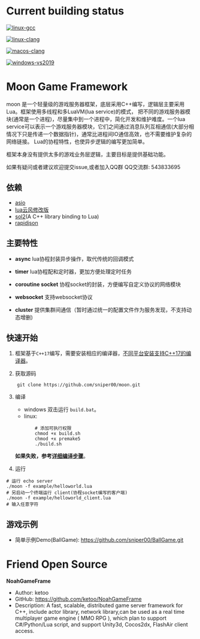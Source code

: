 # Current building status

[![linux-gcc](https://github.com/sniper00/moon/actions/workflows/linux-gcc.yml/badge.svg)](https://github.com/sniper00/moon/actions/workflows/linux-gcc.yml)

[![linux-clang](https://github.com/sniper00/moon/actions/workflows/linux-clang.yml/badge.svg)](https://github.com/sniper00/moon/actions/workflows/linux-clang.yml)

[![macos-clang](https://github.com/sniper00/moon/actions/workflows/macosx-clang.yml/badge.svg)](https://github.com/sniper00/moon/actions/workflows/macosx-clang.yml)

[![windows-vs2019](https://github.com/sniper00/moon/actions/workflows/windows-vs2019.yml/badge.svg)](https://github.com/sniper00/moon/actions/workflows/windows-vs2019.yml)

# Moon Game Framework
moon 是一个轻量级的游戏服务器框架，底层采用C++编写，逻辑层主要采用Lua。框架使用多线程和多LuaVM(lua service)的模式，
把不同的游戏服务器模块(通常是一个进程)，尽量集中到一个进程中，简化开发和维护难度。一个lua service可以表示一个游戏服务器模块，它们之间通过消息队列互相通信(大部分相情况下只是传递一个数据指针)，通常比进程间IO通信高效，也不需要维护复杂的网络链接。
Lua的协程特性，也使异步逻辑的编写更加简单。

框架本身没有提供太多的游戏业务层逻辑，主要目标是提供基础功能。

如果有疑问或者建议欢迎提交issue,或者加入QQ群
QQ交流群: 543833695

## 依赖

- [asio](https://github.com/chriskohlhoff/asio)
- [lua云风修改版](https://github.com/cloudwu/skynet/tree/master/3rd/lua) 
- [sol2](https://github.com/ThePhD/sol2)(A C++ library binding to Lua)
- [rapidjson](https://github.com/Tencent/rapidjson)

## 主要特性
- **async** lua协程封装异步操作，取代传统的回调模式
  
- **timer** lua协程配和定时器，更加方便处理定时任务
  
- **coroutine socket**  协程socket的封装，方便编写自定义协议的网络模块
  
- **websocket** 支持websocket协议
  
- **cluster**   提供集群间通信（暂时通过统一的配置文件作为服务发现，不支持动态增删)

## 快速开始

1. 框架基于`C++17`编写，需要安装相应的编译器，[不同平台安装支持C++17的编译器](https://github.com/sniper00/moon/wiki/Build#%E5%AE%89%E8%A3%85c17%E7%BC%96%E8%AF%91%E5%99%A8)。

2. 获取源码
```
    git clone https://github.com/sniper00/moon.git
``` 

3. 编译
    - windows 双击运行 `build.bat`。
    - linux:
        ```shell
            # 添加可执行权限
            chmod +x build.sh
            chmod +x premake5
            ./build.sh
        ```

    **如果失败，参考[详细编译步骤](https://github.com/sniper00/moon/wiki/Build#%E7%BC%96%E8%AF%91)**。

4. 运行

```shell
# 运行 echo server
./moon -f example/helloworld.lua
# 另启动一个终端运行 client(协程socket编写的客户端)
./moon -f example/helloworld_client.lua
# 输入任意字符
```

## 游戏示例
- 简单示例Demo(BallGame): https://github.com/sniper00/BallGame.git

# Friend Open Source
**NoahGameFrame**  
-  Author: ketoo  
-  GitHub: https://github.com/ketoo/NoahGameFrame  
-  Description: A fast, scalable, distributed game server framework for C++, include actor library, network library,can be used as a real time multiplayer game engine ( MMO RPG ), which plan to support C#/Python/Lua script, and support Unity3d, Cocos2dx, FlashAir client access.  
